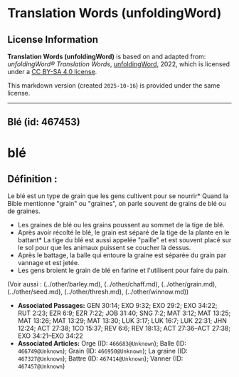 # Translation Words (unfoldingWord)

## License Information

**Translation Words (unfoldingWord)** is based on and adapted from: _unfoldingWord® Translation Words_, [unfoldingWord](https://unfoldingword.org/utw), 2022, which is licensed under a [CC BY-SA 4.0 license](https://creativecommons.org/licenses/by-sa/4.0/legalcode.en).

This markdown version (created `2025-10-16`) is provided under the same license.



--------------------------------

## Blé (id: 467453)

blé
===

Définition :
------------

Le blé est un type de grain que les gens cultivent pour se nourrir\* Quand la Bible mentionne "grain" ou "graines", on parle souvent de grains de blé ou de graines.

* Les graines de blé ou les grains poussent au sommet de la tige de blé.
* Après avoir récolté le blé, le grain est séparé de la tige de la plante en le battant\* La tige du blé est aussi appelée "paille" et est souvent placé sur le sol pour que les animaux puissent se coucher là dessus.
* Après le battage, la balle qui entoure la graine est séparée du grain par vannage et est jetée.
* Les gens broient le grain de blé en farine et l'utilisent pour faire du pain.

(Voir aussi : (../other/barley.md), (../other/chaff.md), (../other/grain.md), (../other/seed.md), (../other/thresh.md), (../other/winnow.md))

* **Associated Passages:** GEN 30:14; EXO 9:32; EXO 29:2; EXO 34:22; RUT 2:23; EZR 6:9; EZR 7:22; JOB 31:40; SNG 7:2; MAT 3:12; MAT 13:25; MAT 13:26; MAT 13:29; MAT 13:30; LUK 3:17; LUK 16:7; LUK 22:31; JHN 12:24; ACT 27:38; 1CO 15:37; REV 6:6; REV 18:13; ACT 27:36–ACT 27:38; EXO 34:21–EXO 34:22
* **Associated Articles:** Orge (ID: `466683@Unknown`); Balle (ID: `466749@Unknown`); Grain (ID: `466950@Unknown`); La graine (ID: `467327@Unknown`); Battre (ID: `467414@Unknown`); Vanner (ID: `467457@Unknown`)

